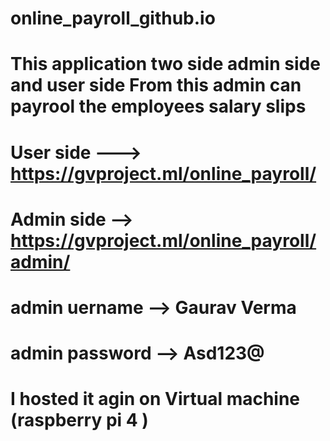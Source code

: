 # online_payroll_github.io
# This application two side admin side and user side From this admin can payrool the employees salary slips
# User side ---> https://gvproject.ml/online_payroll/
# Admin side --> https://gvproject.ml/online_payroll/admin/
# admin uername --> Gaurav Verma
# admin password --> Asd123@
# I hosted it agin on Virtual machine (raspberry pi 4 )
